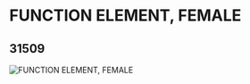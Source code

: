 # FUNCTION ELEMENT, FEMALE
## 31509
![FUNCTION ELEMENT, FEMALE](https://lc-www-live-s.legocdn.com/media/bricks/5/2/6195914.jpg)